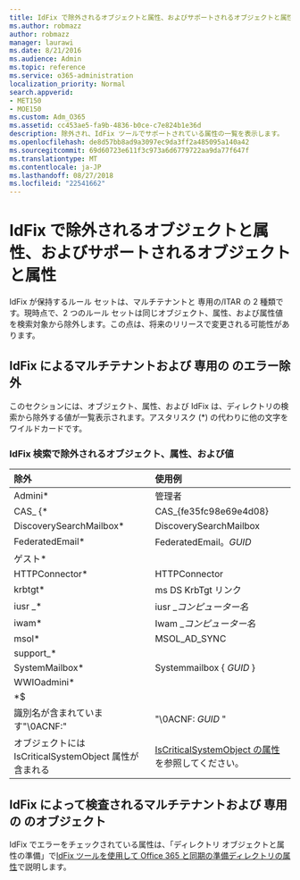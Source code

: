 ```yaml
---
title: IdFix で除外されるオブジェクトと属性、およびサポートされるオブジェクトと属性
ms.author: robmazz
author: robmazz
manager: laurawi
ms.date: 8/21/2016
ms.audience: Admin
ms.topic: reference
ms.service: o365-administration
localization_priority: Normal
search.appverid:
- MET150
- MOE150
ms.custom: Adm_O365
ms.assetid: cc453ae5-fa9b-4836-b0ce-c7e824b1e36d
description: 除外され、IdFix ツールでサポートされている属性の一覧を表示します。
ms.openlocfilehash: de8d57bb8ad9a3097ec9da3ff2a485095a140a42
ms.sourcegitcommit: 69d60723e611f3c973a6d6779722aa9da77f647f
ms.translationtype: MT
ms.contentlocale: ja-JP
ms.lasthandoff: 08/27/2018
ms.locfileid: "22541662"
---
```

# <a name="idfix-excluded-and-supported-objects-and-attributes"></a>IdFix で除外されるオブジェクトと属性、およびサポートされるオブジェクトと属性
IdFix が保持するルール セットは、マルチテナントと 専用の/ITAR の 2 種類です。現時点で、2 つのルール セットは同じオブジェクト、属性、および属性値を検索対象から除外します。この点は、将来のリリースで変更される可能性があります。
  
## <a name="multi-tenant-and-dedicated-error-exclusions-used-by-idfix"></a>IdFix によるマルチテナントおよび 専用の のエラー除外
このセクションには、オブジェクト、属性、および IdFix は、ディレクトリの検索から除外する値が一覧表示されます。アスタリスク (\*) の代わりに他の文字をワイルドカードです。
  
### <a name="objects-attributes-and-values-excluded-during-an-idfix-search"></a>IdFix 検索で除外されるオブジェクト、属性、および値

|**除外**|**使用例**|
|:-----|:-----|
|Admini\* |管理者 |
|CAS_ {\*  |CAS_{fe35fc98e69e4d08} |
|DiscoverySearchMailbox\*  |DiscoverySearchMailbox  |
|FederatedEmail\* |FederatedEmail。*GUID* |
|ゲスト\* ||
|HTTPConnector\*  |HTTPConnector |
|krbtgt\* |ms DS KrbTgt リンク |
|iusr _\* |iusr _*コンピューター名* |
|iwam\*  |Iwam _*コンピューター名* |
|msol\* |MSOL_AD_SYNC |
|support_\* ||
|SystemMailbox\* |Systemmailbox { *GUID* }|
|WWIOadmini\*  ||
|\*$ ||
|識別名が含まれています"\0ACNF:"|"\0ACNF: *GUID* " |
|オブジェクトには IsCriticalSystemObject 属性が含まれる |[IsCriticalSystemObject の属性](https://go.microsoft.com/fwlink/p/?LinkId=401169)を参照してください。 |
   
## <a name="multi-tenant-and-dedicated-objects-and-attributes-checked-by-idfix"></a>IdFix によって検査されるマルチテナントおよび 専用の のオブジェクト
IdFix でエラーをチェックされている属性は、「ディレクトリ オブジェクトと属性の準備」で[IdFix ツールを使用して Office 365 と同期の準備ディレクトリの属性](prepare-directory-attributes-for-synch-with-idfix.md)で説明します。
  

